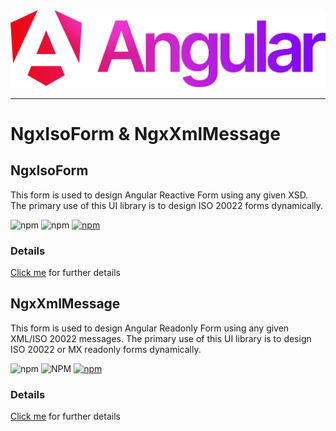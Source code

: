 <div align="center">
  <a href="https://https://github.com/pixelbyaj/ngx-form">
    <img src="https://raw.githubusercontent.com/pixelbyaj/ngx-form/main/anguar_logo.svg?sanitize=true" />
  </a>
</div>

---
# NgxIsoForm & NgxXmlMessage

## NgxIsoForm
This form is used to design Angular Reactive Form using any given XSD. The primary use of this UI library is to design ISO 20022 forms dynamically.

  ![npm](https://img.shields.io/npm/v/ngx-iso-form)
  ![npm](https://img.shields.io/npm/l/ngx-iso-form)
  [![npm](https://img.shields.io/npm/dt/ngx-iso-form)](https://npmjs.org/package/ngx-iso-form)
### Details

[Click me](https://github.com/pixelbyaj/ngx-iso-form/tree/main/projects/ngx-iso-form) for further details

## NgxXmlMessage
This form is used to design Angular Readonly Form using any given XML/ISO 20022 messages. The primary use of this UI library is to design ISO 20022 or MX readonly forms dynamically.

![npm](https://img.shields.io/npm/v/ngx-xml-message)
![NPM](https://img.shields.io/npm/l/ngx-xml-message)
[![npm](https://img.shields.io/npm/dt/ngx-xml-message)](https://npmjs.org/package/ngx-xml-message)

### Details

[Click me](https://github.com/pixelbyaj/ngx-iso-form/tree/main/projects/ngx-xml-message) for further details
